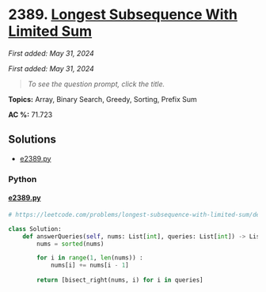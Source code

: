 # 2389. [Longest Subsequence With Limited Sum](<https://leetcode.com/problems/longest-subsequence-with-limited-sum>)

*First added: May 31, 2024*

*First added: May 31, 2024*


> *To see the question prompt, click the title.*

**Topics:** Array, Binary Search, Greedy, Sorting, Prefix Sum

**AC %:** 71.723


## Solutions

- [e2389.py](<../my-submissions/e2389.py>)
### Python
#### [e2389.py](<../my-submissions/e2389.py>)
```Python
# https://leetcode.com/problems/longest-subsequence-with-limited-sum/description/

class Solution:
    def answerQueries(self, nums: List[int], queries: List[int]) -> List[int]:
        nums = sorted(nums) 

        for i in range(1, len(nums)) :
            nums[i] += nums[i - 1]
        
        return [bisect_right(nums, i) for i in queries]
```

